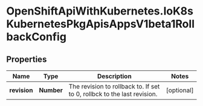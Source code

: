 # OpenShiftApiWithKubernetes.IoK8sKubernetesPkgApisAppsV1beta1RollbackConfig

## Properties
Name | Type | Description | Notes
------------ | ------------- | ------------- | -------------
**revision** | **Number** | The revision to rollback to. If set to 0, rollbck to the last revision. | [optional] 


